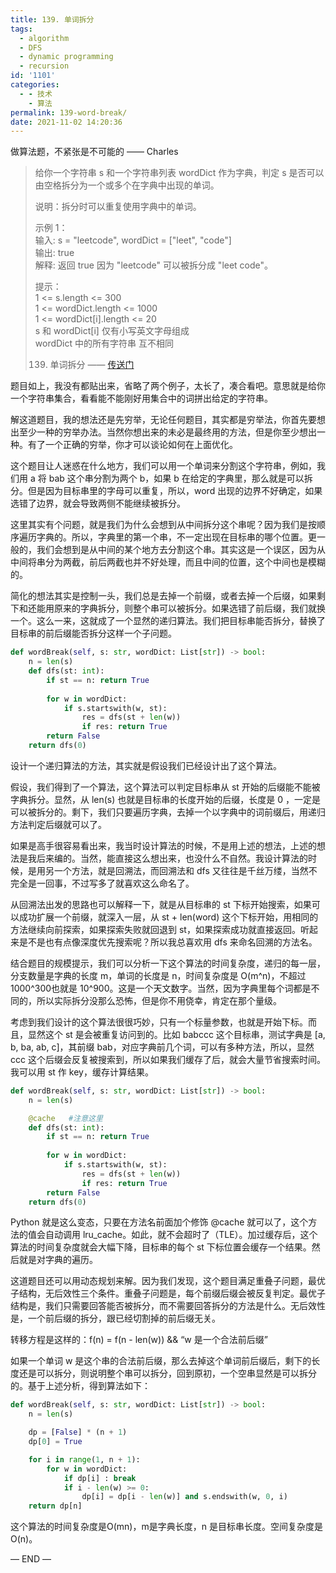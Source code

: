 ```yaml
---
title: 139. 单词拆分
tags:
  - algorithm
  - DFS
  - dynamic programming
  - recursion
id: '1101'
categories:
  - - 技术
    - 算法
permalink: 139-word-break/
date: 2021-11-02 14:20:36
---
```


做算法题，不紧张是不可能的 —— Charles

> 给你一个字符串 s 和一个字符串列表 wordDict 作为字典，判定 s 是否可以由空格拆分为一个或多个在字典中出现的单词。
> 
> 说明：拆分时可以重复使用字典中的单词。
> 
> 示例 1：  
> 输入: s = "leetcode", wordDict = ["leet", "code"]  
> 输出: true  
> 解释: 返回 true 因为 "leetcode" 可以被拆分成 "leet code"。
> 
> 提示：  
> 1 <= s.length <= 300  
> 1 <= wordDict.length <= 1000  
> 1 <= wordDict[i].length <= 20  
> s 和 wordDict[i] 仅有小写英文字母组成  
> wordDict 中的所有字符串 互不相同
> 
> 139. 单词拆分 —— [传送门](https://leetcode-cn.com/problems/word-break)

题目如上，我没有都贴出来，省略了两个例子，太长了，凑合看吧。意思就是给你一个字符串集合，看看能不能刚好用集合中的词拼出给定的字符串。

解这道题目，我的想法还是先穷举，无论任何题目，其实都是穷举法，你首先要想出至少一种的穷举办法。当然你想出来的未必是最终用的方法，但是你至少想出一种。有了一个正确的穷举，你才可以谈论如何在上面优化。

这个题目让人迷惑在什么地方，我们可以用一个单词来分割这个字符串，例如，我们用 a 将 bab 这个串分割为两个 b，如果 b 在给定的字典里，那么就是可以拆分。但是因为目标串里的字母可以重复，所以，word 出现的边界不好确定，如果选错了边界，就会导致两侧不能继续被拆分。

这里其实有个问题，就是我们为什么会想到从中间拆分这个串呢？因为我们是按顺序遍历字典的。所以，字典里的第一个串，不一定出现在目标串的哪个位置。更一般的，我们会想到是从中间的某个地方去分割这个串。其实这是一个误区，因为从中间将串分为两截，前后两截也并不好处理，而且中间的位置，这个中间也是模糊的。

简化的想法其实是控制一头，我们总是去掉一个前缀，或者去掉一个后缀，如果剩下和还能用原来的字典拆分，则整个串可以被拆分。如果选错了前后缀，我们就换一个。这么一来，这就成了一个显然的递归算法。我们把目标串能否拆分，替换了目标串的前后缀能否拆分这样一个子问题。

```python
def wordBreak(self, s: str, wordDict: List[str]) -> bool:
    n = len(s)
    def dfs(st: int):
        if st == n: return True
        
        for w in wordDict:
            if s.startswith(w, st):
                res = dfs(st + len(w))
                if res: return True
        return False
    return dfs(0)
```

设计一个递归算法的方法，其实就是假设我们已经设计出了这个算法。

假设，我们得到了一个算法，这个算法可以判定目标串从 st 开始的后缀能不能被字典拆分。显然，从 len(s) 也就是目标串的长度开始的后缀，长度是 0 ，一定是可以被拆分的。剩下，我们只要遍历字典，去掉一个以字典中的词前缀后，用递归方法判定后缀就可以了。

如果是高手很容易看出来，我当时设计算法的时候，不是用上述的想法，上述的想法是我后来编的。当然，能直接这么想出来，也没什么不自然。我设计算法的时候，是用另一个方法，就是回溯法，而回溯法和 dfs 又往往是千丝万缕，当然不完全是一回事，不过写多了就喜欢这么命名了。

从回溯法出发的思路也可以解释一下，就是从目标串的 st 下标开始搜索，如果可以成功扩展一个前缀，就深入一层，从 st + len(word) 这个下标开始，用相同的方法继续向前探索，如果探索失败就回退到 st，如果探索成功就直接返回。听起来是不是也有点像深度优先搜索呢？所以我总喜欢用 dfs 来命名回溯的方法名。

结合题目的规模提示，我们可以分析一下这个算法的时间复杂度，递归的每一层，分支数量是字典的长度 m，单词的长度是 n，时间复杂度是 O(m^n)，不超过 1000^300也就是 10^900。这是一个天文数字。当然，因为字典里每个词都是不同的，所以实际拆分没那么恐怖，但是你不用侥幸，肯定在那个量级。

考虑到我们设计的这个算法很很巧妙，只有一个标量参数，也就是开始下标。而且，显然这个 st 是会被重复访问到的。比如 babccc 这个目标串，测试字典是 [a, b, ba, ab, c]，其前缀 bab，对应字典前几个词，可以有多种方法，所以，显然 ccc 这个后缀会反复被搜索到，所以如果我们缓存了后，就会大量节省搜索时间。我可以用 st 作 key，缓存计算结果。

```python
def wordBreak(self, s: str, wordDict: List[str]) -> bool:
    n = len(s)

    @cache   #注意这里
    def dfs(st: int):
        if st == n: return True
        
        for w in wordDict:
            if s.startswith(w, st):
                res = dfs(st + len(w))
                if res: return True
        return False
    return dfs(0)
```

Python 就是这么变态，只要在方法名前面加个修饰 @cache 就可以了，这个方法的值会自动调用 lru_cache。如此，就不会超时了（TLE）。加过缓存后，这个算法的时间复杂度就会大幅下降，目标串的每个 st 下标位置会缓存一个结果。然后就是对字典的遍历。

这道题目还可以用动态规划来解。因为我们发现，这个题目满足重叠子问题，最优子结构，无后效性三个条件。重叠子问题是，每个前缀后缀会被反复判定。最优子结构是，我们只需要回答能否被拆分，而不需要回答拆分的方法是什么。无后效性是，一个前后缀的拆分，跟已经切割掉的前后缀无关。

转移方程是这样的：f(n) = f(n - len(w)) && “w 是一个合法前后缀”

如果一个单词 w 是这个串的合法前后缀，那么去掉这个单词前后缀后，剩下的长度还是可以拆分，则说明整个串可以拆分，回到原初，一个空串显然是可以拆分的。基于上述分析，得到算法如下：

```python
def wordBreak(self, s: str, wordDict: List[str]) -> bool:
    n = len(s)

    dp = [False] * (n + 1)
    dp[0] = True

    for i in range(1, n + 1):
        for w in wordDict:
            if dp[i] : break
            if i - len(w) >= 0:
                dp[i] = dp[i - len(w)] and s.endswith(w, 0, i)
    return dp[n]
```

这个算法的时间复杂度是O(mn)，m是字典长度，n 是目标串长度。空间复杂度是 O(n)。

— END —
